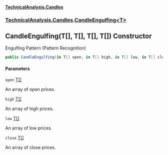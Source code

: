 #### [TechnicalAnalysis\.Candles](Atypical.TechnicalAnalysis.Candles.md 'Atypical\.TechnicalAnalysis\.Candles')
### [TechnicalAnalysis\.Candles](Atypical.TechnicalAnalysis.Candles.md#TechnicalAnalysis.Candles 'TechnicalAnalysis\.Candles').[CandleEngulfing&lt;T&gt;](CandleEngulfing_T_.md 'TechnicalAnalysis\.Candles\.CandleEngulfing\<T\>')

## CandleEngulfing\(T\[\], T\[\], T\[\], T\[\]\) Constructor

Engulfing Pattern \(Pattern Recognition\)

```csharp
public CandleEngulfing(in T[] open, in T[] high, in T[] low, in T[] close);
```
#### Parameters

<a name='TechnicalAnalysis.Candles.CandleEngulfing_T_.CandleEngulfing(T[],T[],T[],T[]).open'></a>

`open` [T](CandleEngulfing_T_.md#TechnicalAnalysis.Candles.CandleEngulfing_T_.T 'TechnicalAnalysis\.Candles\.CandleEngulfing\<T\>\.T')[\[\]](https://docs.microsoft.com/en-us/dotnet/api/System.Array 'System\.Array')

An array of open prices\.

<a name='TechnicalAnalysis.Candles.CandleEngulfing_T_.CandleEngulfing(T[],T[],T[],T[]).high'></a>

`high` [T](CandleEngulfing_T_.md#TechnicalAnalysis.Candles.CandleEngulfing_T_.T 'TechnicalAnalysis\.Candles\.CandleEngulfing\<T\>\.T')[\[\]](https://docs.microsoft.com/en-us/dotnet/api/System.Array 'System\.Array')

An array of high prices\.

<a name='TechnicalAnalysis.Candles.CandleEngulfing_T_.CandleEngulfing(T[],T[],T[],T[]).low'></a>

`low` [T](CandleEngulfing_T_.md#TechnicalAnalysis.Candles.CandleEngulfing_T_.T 'TechnicalAnalysis\.Candles\.CandleEngulfing\<T\>\.T')[\[\]](https://docs.microsoft.com/en-us/dotnet/api/System.Array 'System\.Array')

An array of low prices\.

<a name='TechnicalAnalysis.Candles.CandleEngulfing_T_.CandleEngulfing(T[],T[],T[],T[]).close'></a>

`close` [T](CandleEngulfing_T_.md#TechnicalAnalysis.Candles.CandleEngulfing_T_.T 'TechnicalAnalysis\.Candles\.CandleEngulfing\<T\>\.T')[\[\]](https://docs.microsoft.com/en-us/dotnet/api/System.Array 'System\.Array')

An array of close prices\.